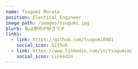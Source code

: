```yaml
---
name: Tsugumi Murata
position: Electical Engineer
image_path: /images/tsugumi.jpg
blurb: 私は寿司が好きです
links:
  - link: https://github.com/tsugumi0401
    social_icon: Github
  - link: https://www.linkedin.com/in/tsugumim/
    social_icon: LinkedIn
---
```

